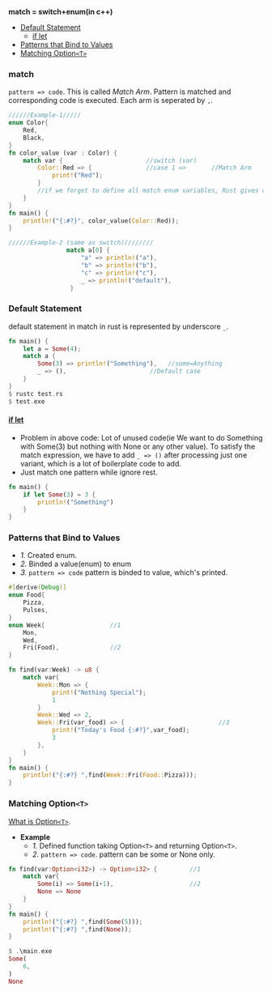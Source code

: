 **match = switch+enum(in c++)**
- [Default Statement](#def)
  - [if let](#iflet)
- [Patterns that Bind to Values](#patval)
- [Matching Option`<T>`](#opt) 

### match
`pattern => code`. This is called _Match Arm_. Pattern is matched and corresponding code is executed. Each arm is seperated by `,`.
```rs
//////Example-1/////
enum Color{
    Red,
    Black,
} 
fn color_value (var : Color) {
    match var {                       //switch (var)
        Color::Red => {               //case 1 =>       //Match Arm
            print!("Red");
        }
        //if we forget to define all match enum variables, Rust gives compile time error
    }
}
fn main() {
    println!("{:#?}", color_value(Color::Red));
}

//////Example-2 (same as switch)////////
                match a[0] {  
                    "a" => println!("a"),
                    "b" => println!("b"),
                    "c" => println!("c"),
                    _ => println!("default"),
                 }
```

<a name=def></a>
### Default Statement
default statement in match in rust is represented by underscore `_`.
```rs
fn main() {
    let a = Some(4);
    match a {
        Some(3) => println!("Something"),   //some=Anything
        _ => (),                       //Default case
    }
}
$ rustc test.rs
$ test.exe
```
<a name=iflet></a>
#### [if let](https://doc.rust-lang.org/book/ch06-03-if-let.html)
- Problem in above code: Lot of unused code(ie We want to do Something with Some(3) but nothing with None or any other value). To satisfy the match expression, we have to add `_ => ()` after processing just one variant, which is a lot of boilerplate code to add.
- Just match one pattern while ignore rest.
```rs
fn main() {
    if let Some(3) = 3 {
        println!("Something")
    }
}
```

<a name=patval></a>
### Patterns that Bind to Values
- _1._ Created enum.
- _2._ Binded a value(enum) to enum
- _3._ `pattern => code` pattern is binded to value, which's printed.
```rs
#[derive(Debug)]
enum Food{
    Pizza,
    Pulses,
}
enum Week{                  //1
    Mon,
    Wed,
    Fri(Food),              //2
}

fn find(var:Week) -> u8 {
    match var{
        Week::Mon => {
            print!("Nothing Special");
            1
        }
        Week::Wed => 2,
        Week::Fri(var_food) => {                          //3
            print!("Today's Food {:#?}",var_food);
            3
        },
    }
}
fn main() {
    println!("{:#?} ",find(Week::Fri(Food::Pizza)));
}
```

<a name=opt></a>
### Matching Option`<T>`
[What is Option`<T>`](../../../Enum_OptionEnum/OptionEnum_Null/).
- **Example**
  - _1._ Defined function taking Option`<T>` and returning Option`<T>`.
  - _2._ `pattern => code`. pattern can be some or None only.
```rs
fn find(var:Option<i32>) -> Option<i32> {         //1
    match var{
        Some(i) => Some(i+1),                     //2
        None => None
    }
}
fn main() {
    println!("{:#?} ",find(Some(5)));
    println!("{:#?} ",find(None));
}

$ .\main.exe
Some(
    6,
)
None  
```
